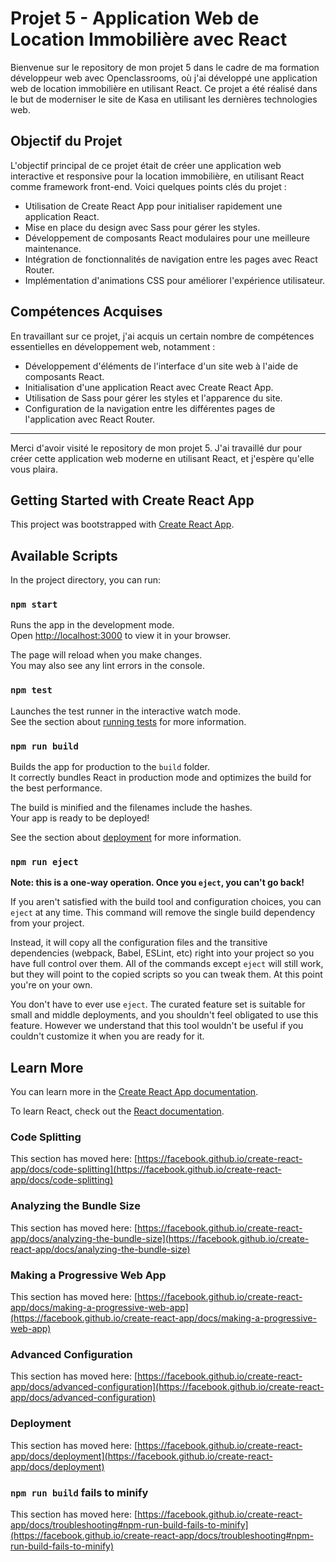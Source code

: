# Projet 5 - Application Web de Location Immobilière avec React

Bienvenue sur le repository de mon projet 5 dans le cadre de ma formation développeur web avec Openclassrooms, où j'ai développé une application web de location immobilière en utilisant React. Ce projet a été réalisé dans le but de moderniser le site de Kasa en utilisant les dernières technologies web.

## Objectif du Projet

L'objectif principal de ce projet était de créer une application web interactive et responsive pour la location immobilière, en utilisant React comme framework front-end. Voici quelques points clés du projet :

- Utilisation de Create React App pour initialiser rapidement une application React.
- Mise en place du design avec Sass pour gérer les styles.
- Développement de composants React modulaires pour une meilleure maintenance.
- Intégration de fonctionnalités de navigation entre les pages avec React Router.
- Implémentation d'animations CSS pour améliorer l'expérience utilisateur.

## Compétences Acquises

En travaillant sur ce projet, j'ai acquis un certain nombre de compétences essentielles en développement web, notamment :

- Développement d'éléments de l'interface d'un site web à l'aide de composants React.
- Initialisation d'une application React avec Create React App.
- Utilisation de Sass pour gérer les styles et l'apparence du site.
- Configuration de la navigation entre les différentes pages de l'application avec React Router.

---

Merci d'avoir visité le repository de mon projet 5. J'ai travaillé dur pour créer cette application web moderne en utilisant React, et j'espère qu'elle vous plaira.



## Getting Started with Create React App

This project was bootstrapped with [Create React App](https://github.com/facebook/create-react-app).

## Available Scripts

In the project directory, you can run:

### `npm start`

Runs the app in the development mode.\
Open [http://localhost:3000](http://localhost:3000) to view it in your browser.

The page will reload when you make changes.\
You may also see any lint errors in the console.

### `npm test`

Launches the test runner in the interactive watch mode.\
See the section about [running tests](https://facebook.github.io/create-react-app/docs/running-tests) for more information.

### `npm run build`

Builds the app for production to the `build` folder.\
It correctly bundles React in production mode and optimizes the build for the best performance.

The build is minified and the filenames include the hashes.\
Your app is ready to be deployed!

See the section about [deployment](https://facebook.github.io/create-react-app/docs/deployment) for more information.

### `npm run eject`

**Note: this is a one-way operation. Once you `eject`, you can't go back!**

If you aren't satisfied with the build tool and configuration choices, you can `eject` at any time. This command will remove the single build dependency from your project.

Instead, it will copy all the configuration files and the transitive dependencies (webpack, Babel, ESLint, etc) right into your project so you have full control over them. All of the commands except `eject` will still work, but they will point to the copied scripts so you can tweak them. At this point you're on your own.

You don't have to ever use `eject`. The curated feature set is suitable for small and middle deployments, and you shouldn't feel obligated to use this feature. However we understand that this tool wouldn't be useful if you couldn't customize it when you are ready for it.

## Learn More

You can learn more in the [Create React App documentation](https://facebook.github.io/create-react-app/docs/getting-started).

To learn React, check out the [React documentation](https://reactjs.org/).

### Code Splitting

This section has moved here: [https://facebook.github.io/create-react-app/docs/code-splitting](https://facebook.github.io/create-react-app/docs/code-splitting)

### Analyzing the Bundle Size

This section has moved here: [https://facebook.github.io/create-react-app/docs/analyzing-the-bundle-size](https://facebook.github.io/create-react-app/docs/analyzing-the-bundle-size)

### Making a Progressive Web App

This section has moved here: [https://facebook.github.io/create-react-app/docs/making-a-progressive-web-app](https://facebook.github.io/create-react-app/docs/making-a-progressive-web-app)

### Advanced Configuration

This section has moved here: [https://facebook.github.io/create-react-app/docs/advanced-configuration](https://facebook.github.io/create-react-app/docs/advanced-configuration)

### Deployment

This section has moved here: [https://facebook.github.io/create-react-app/docs/deployment](https://facebook.github.io/create-react-app/docs/deployment)

### `npm run build` fails to minify

This section has moved here: [https://facebook.github.io/create-react-app/docs/troubleshooting#npm-run-build-fails-to-minify](https://facebook.github.io/create-react-app/docs/troubleshooting#npm-run-build-fails-to-minify)
